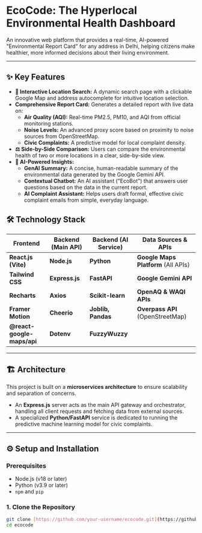 # EcoCode: The Hyperlocal Environmental Health Dashboard


An innovative web platform that provides a real-time, AI-powered "Environmental Report Card" for any address in Delhi, helping citizens make healthier, more informed decisions about their living environment.

---

## ✨ Key Features

* **📍 Interactive Location Search:** A dynamic search page with a clickable Google Map and address autocomplete for intuitive location selection.
* **Comprehensive Report Card:** Generates a detailed report with live data on:
    * **Air Quality (AQI):** Real-time PM2.5, PM10, and AQI from official monitoring stations.
    * **Noise Levels:** An advanced proxy score based on proximity to noise sources from OpenStreetMap.
    * **Civic Complaints:** A predictive model for local complaint density.
* **⚖️ Side-by-Side Comparison:** Users can compare the environmental health of two or more locations in a clear, side-by-side view.
* **🤖 AI-Powered Insights:**
    * **GenAI Summary:** A concise, human-readable summary of the environmental data generated by the Google Gemini API.
    * **Contextual Chatbot:** An AI assistant ("EcoBot") that answers user questions based on the data in the current report.
    * **AI Complaint Assistant:** Helps users draft formal, effective civic complaint emails from simple, everyday language.


## 🛠️ Technology Stack

| Frontend                | Backend (Main API) | Backend (AI Service) | Data Sources & APIs                |
| ----------------------- | ------------------ | -------------------- | ---------------------------------- |
| **React.js (Vite)** | **Node.js** | **Python** | **Google Maps Platform** (All APIs) |
| **Tailwind CSS** | **Express.js** | **FastAPI** | **Google Gemini API** |
| **Recharts** | **Axios** | **Scikit-learn** | **OpenAQ & WAQI APIs** |
| **Framer Motion** | **Cheerio** | **Joblib, Pandas** | **Overpass API** (OpenStreetMap)   |
| **@react-google-maps/api** | **Dotenv** | **FuzzyWuzzy** |                                    |

---

## 🏗️ Architecture

This project is built on a **microservices architecture** to ensure scalability and separation of concerns.

* An **Express.js** server acts as the main API gateway and orchestrator, handling all client requests and fetching data from external sources.
* A specialized **Python/FastAPI** service is dedicated to running the predictive machine learning model for civic complaints.

---

## ⚙️ Setup and Installation

### Prerequisites
* Node.js (v18 or later)
* Python (v3.9 or later)
* `npm` and `pip`

### 1. Clone the Repository
```bash
git clone [https://github.com/your-username/ecocode.git](https://github.com/your-username/ecocode.git)
cd ecocode